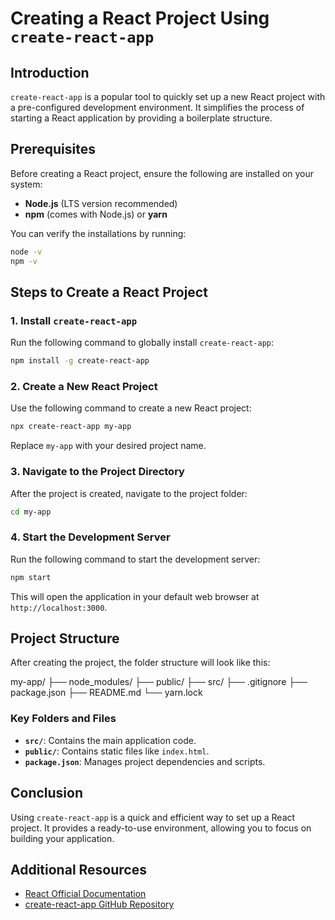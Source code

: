 # Creating a React Project Using `create-react-app`

## Introduction

`create-react-app` is a popular tool to quickly set up a new React project with a pre-configured development environment. It simplifies the process of starting a React application by providing a boilerplate structure.

## Prerequisites

Before creating a React project, ensure the following are installed on your system:

- **Node.js** (LTS version recommended)
- **npm** (comes with Node.js) or **yarn**

You can verify the installations by running:

```bash
node -v
npm -v
```

## Steps to Create a React Project

### 1. Install `create-react-app`

Run the following command to globally install `create-react-app`:

```bash
npm install -g create-react-app
```

### 2. Create a New React Project

Use the following command to create a new React project:

```bash
npx create-react-app my-app
```

Replace `my-app` with your desired project name.

### 3. Navigate to the Project Directory

After the project is created, navigate to the project folder:

```bash
cd my-app
```

### 4. Start the Development Server

Run the following command to start the development server:

```bash
npm start
```

This will open the application in your default web browser at `http://localhost:3000`.

## Project Structure

After creating the project, the folder structure will look like this:

my-app/
├── node_modules/
├── public/
├── src/
├── .gitignore
├── package.json
├── README.md
└── yarn.lock

### Key Folders and Files

- **`src/`**: Contains the main application code.
- **`public/`**: Contains static files like `index.html`.
- **`package.json`**: Manages project dependencies and scripts.

## Conclusion

Using `create-react-app` is a quick and efficient way to set up a React project. It provides a ready-to-use environment, allowing you to focus on building your application.

## Additional Resources

- [React Official Documentation](https://reactjs.org/docs/getting-started.html)
- [create-react-app GitHub Repository](https://github.com/facebook/create-react-app)

